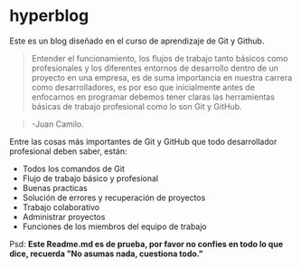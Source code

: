 # hyperblog

Este es un blog diseñado en el curso de aprendizaje de Git y Github.

> Entender el funcionamiento, los flujos de trabajo tanto básicos como profesionales y los diferentes entornos de desarrollo dentro de un proyecto en una empresa, es de suma importancia en nuestra carrera como desarrolladores, es por eso que inicialmente antes de enfocarnos en programar debemos tener claras las herramientas básicas de trabajo profesional como lo son Git y GitHub.

> -Juan Camilo.

Entre las cosas más importantes de Git y GitHub que todo desarrollador profesional deben saber, están:

- Todos los comandos de Git
- Flujo de trabajo básico y profesional
- Buenas practicas
- Solución de errores y recuperación de proyectos
- Trabajo colaborativo
- Administrar proyectos
- Funciones de los miembros del equipo de trabajo

Psd: **Este Readme.md es de prueba, por favor no confies en todo lo que dice, recuerda "No asumas nada, cuestiona todo."**
